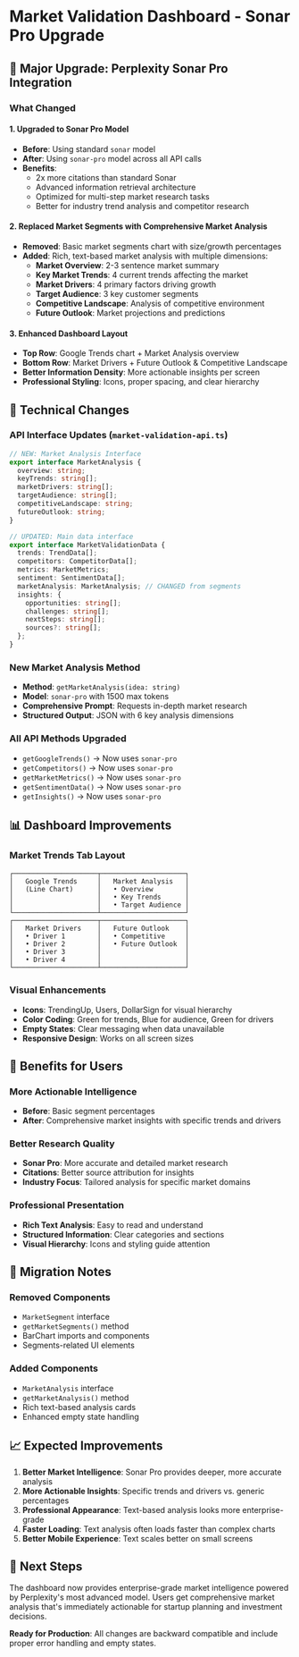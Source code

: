 # Market Validation Dashboard - Sonar Pro Upgrade

## 🚀 **Major Upgrade: Perplexity Sonar Pro Integration**

### **What Changed**

#### **1. Upgraded to Sonar Pro Model**
- **Before**: Using standard `sonar` model
- **After**: Using `sonar-pro` model across all API calls
- **Benefits**: 
  - 2x more citations than standard Sonar
  - Advanced information retrieval architecture
  - Optimized for multi-step market research tasks
  - Better for industry trend analysis and competitor research

#### **2. Replaced Market Segments with Comprehensive Market Analysis**
- **Removed**: Basic market segments chart with size/growth percentages
- **Added**: Rich, text-based market analysis with multiple dimensions:
  - **Market Overview**: 2-3 sentence market summary
  - **Key Market Trends**: 4 current trends affecting the market
  - **Market Drivers**: 4 primary factors driving growth
  - **Target Audience**: 3 key customer segments
  - **Competitive Landscape**: Analysis of competitive environment
  - **Future Outlook**: Market projections and predictions

#### **3. Enhanced Dashboard Layout**
- **Top Row**: Google Trends chart + Market Analysis overview
- **Bottom Row**: Market Drivers + Future Outlook & Competitive Landscape
- **Better Information Density**: More actionable insights per screen
- **Professional Styling**: Icons, proper spacing, and clear hierarchy

## 🔧 **Technical Changes**

### **API Interface Updates (`market-validation-api.ts`)**

```typescript
// NEW: Market Analysis Interface
export interface MarketAnalysis {
  overview: string;
  keyTrends: string[];
  marketDrivers: string[];
  targetAudience: string[];
  competitiveLandscape: string;
  futureOutlook: string;
}

// UPDATED: Main data interface
export interface MarketValidationData {
  trends: TrendData[];
  competitors: CompetitorData[];
  metrics: MarketMetrics;
  sentiment: SentimentData[];
  marketAnalysis: MarketAnalysis; // CHANGED from segments
  insights: {
    opportunities: string[];
    challenges: string[];
    nextSteps: string[];
    sources?: string[];
  };
}
```

### **New Market Analysis Method**
- **Method**: `getMarketAnalysis(idea: string)`
- **Model**: `sonar-pro` with 1500 max tokens
- **Comprehensive Prompt**: Requests in-depth market research
- **Structured Output**: JSON with 6 key analysis dimensions

### **All API Methods Upgraded**
- `getGoogleTrends()` → Now uses `sonar-pro`
- `getCompetitors()` → Now uses `sonar-pro`
- `getMarketMetrics()` → Now uses `sonar-pro`
- `getSentimentData()` → Now uses `sonar-pro`
- `getInsights()` → Now uses `sonar-pro`

## 📊 **Dashboard Improvements**

### **Market Trends Tab Layout**
```
┌─────────────────────┬─────────────────────┐
│   Google Trends     │   Market Analysis   │
│   (Line Chart)      │   • Overview        │
│                     │   • Key Trends      │
│                     │   • Target Audience │
└─────────────────────┴─────────────────────┘
┌─────────────────────┬─────────────────────┐
│   Market Drivers    │   Future Outlook    │
│   • Driver 1        │   • Competitive     │
│   • Driver 2        │   • Future Outlook  │
│   • Driver 3        │                     │
│   • Driver 4        │                     │
└─────────────────────┴─────────────────────┘
```

### **Visual Enhancements**
- **Icons**: TrendingUp, Users, DollarSign for visual hierarchy
- **Color Coding**: Green for trends, Blue for audience, Green for drivers
- **Empty States**: Clear messaging when data unavailable
- **Responsive Design**: Works on all screen sizes

## 🎯 **Benefits for Users**

### **More Actionable Intelligence**
- **Before**: Basic segment percentages
- **After**: Comprehensive market insights with specific trends and drivers

### **Better Research Quality**
- **Sonar Pro**: More accurate and detailed market research
- **Citations**: Better source attribution for insights
- **Industry Focus**: Tailored analysis for specific market domains

### **Professional Presentation**
- **Rich Text Analysis**: Easy to read and understand
- **Structured Information**: Clear categories and sections
- **Visual Hierarchy**: Icons and styling guide attention

## 🔄 **Migration Notes**

### **Removed Components**
- `MarketSegment` interface
- `getMarketSegments()` method
- BarChart imports and components
- Segments-related UI elements

### **Added Components**
- `MarketAnalysis` interface
- `getMarketAnalysis()` method
- Rich text-based analysis cards
- Enhanced empty state handling

## 📈 **Expected Improvements**

1. **Better Market Intelligence**: Sonar Pro provides deeper, more accurate analysis
2. **More Actionable Insights**: Specific trends and drivers vs. generic percentages
3. **Professional Appearance**: Text-based analysis looks more enterprise-grade
4. **Faster Loading**: Text analysis often loads faster than complex charts
5. **Better Mobile Experience**: Text scales better on small screens

## 🚀 **Next Steps**

The dashboard now provides enterprise-grade market intelligence powered by Perplexity's most advanced model. Users get comprehensive market analysis that's immediately actionable for startup planning and investment decisions.

**Ready for Production**: All changes are backward compatible and include proper error handling and empty states. 